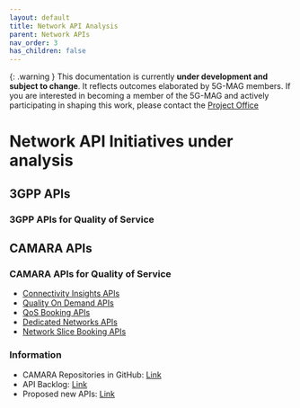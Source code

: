 ```yaml
---
layout: default
title: Network API Analysis
parent: Network APIs
nav_order: 3
has_children: false
---
```


{: .warning }
This documentation is currently **under development and subject to change**. It reflects outcomes elaborated by 5G-MAG members. If you are interested in becoming a member of the 5G-MAG and actively participating in shaping this work, please contact the [Project Office](https://www.5g-mag.com/contact)

# Network API Initiatives under analysis

## 3GPP APIs

### 3GPP APIs for Quality of Service

## CAMARA APIs

### CAMARA APIs for Quality of Service
 - [Connectivity Insights APIs](./CAMARA_ConnectivityInsights.html)
 - [Quality On Demand APIs](./CAMARA_QualityonDemand.html)
 - [QoS Booking APIs](./CAMARA_QoSBooking.html)
 - [Dedicated Networks APIs](./CAMARA_DedicatedNetworks.html)
 - [Network Slice Booking APIs](./CAMARA_NetworkSliceBooking.html)

### Information
- CAMARA Repositories in GitHub: [Link](https://github.com/orgs/camaraproject/repositories?q=sort%3Aname-asc)
- API Backlog: [Link](https://github.com/camaraproject/WorkingGroups/blob/main/APIBacklog/documentation/APIbacklog.md)
- Proposed new APIs: [Link](https://github.com/camaraproject/WorkingGroups/pulls)

